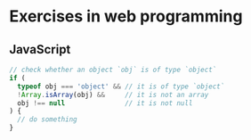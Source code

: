 # Exercises in web programming

## JavaScript

```js
// check whether an object `obj` is of type `object`
if (
  typeof obj === 'object' && // it is of type `object`
  !Array.isArray(obj) &&     // it is not an array
  obj !== null               // it is not null
) {
  // do something
}
```